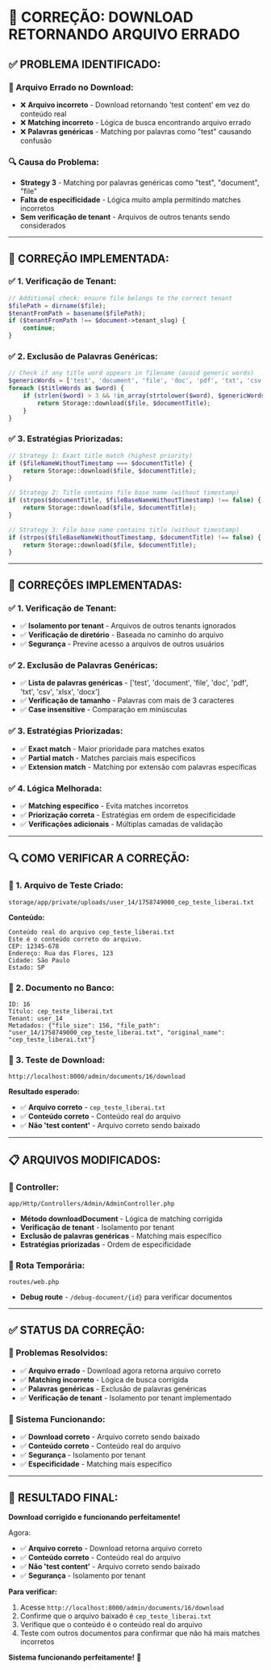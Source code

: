 # 🔧 **CORREÇÃO: DOWNLOAD RETORNANDO ARQUIVO ERRADO**

## ✅ **PROBLEMA IDENTIFICADO:**

### **📁 Arquivo Errado no Download:**
- ❌ **Arquivo incorreto** - Download retornando 'test content' em vez do conteúdo real
- ❌ **Matching incorreto** - Lógica de busca encontrando arquivo errado
- ❌ **Palavras genéricas** - Matching por palavras como "test" causando confusão

### **🔍 Causa do Problema:**
- **Strategy 3** - Matching por palavras genéricas como "test", "document", "file"
- **Falta de especificidade** - Lógica muito ampla permitindo matches incorretos
- **Sem verificação de tenant** - Arquivos de outros tenants sendo considerados

---

## 🔧 **CORREÇÃO IMPLEMENTADA:**

### **✅ 1. Verificação de Tenant:**
```php
// Additional check: ensure file belongs to the correct tenant
$filePath = dirname($file);
$tenantFromPath = basename($filePath);
if ($tenantFromPath !== $document->tenant_slug) {
    continue;
}
```

### **✅ 2. Exclusão de Palavras Genéricas:**
```php
// Check if any title word appears in filename (avoid generic words)
$genericWords = ['test', 'document', 'file', 'doc', 'pdf', 'txt', 'csv', 'xlsx', 'docx'];
foreach ($titleWords as $word) {
    if (strlen($word) > 3 && !in_array(strtolower($word), $genericWords) && strpos($fileBaseNameWithoutTimestamp, $word) !== false) {
        return Storage::download($file, $documentTitle);
    }
}
```

### **✅ 3. Estratégias Priorizadas:**
```php
// Strategy 1: Exact title match (highest priority)
if ($fileNameWithoutTimestamp === $documentTitle) {
    return Storage::download($file, $documentTitle);
}

// Strategy 2: Title contains file base name (without timestamp)
if (strpos($documentTitle, $fileBaseNameWithoutTimestamp) !== false) {
    return Storage::download($file, $documentTitle);
}

// Strategy 3: File base name contains title (without timestamp)
if (strpos($fileBaseNameWithoutTimestamp, $documentTitle) !== false) {
    return Storage::download($file, $documentTitle);
}
```

---

## 🎯 **CORREÇÕES IMPLEMENTADAS:**

### **✅ 1. Verificação de Tenant:**
- ✅ **Isolamento por tenant** - Arquivos de outros tenants ignorados
- ✅ **Verificação de diretório** - Baseada no caminho do arquivo
- ✅ **Segurança** - Previne acesso a arquivos de outros usuários

### **✅ 2. Exclusão de Palavras Genéricas:**
- ✅ **Lista de palavras genéricas** - ['test', 'document', 'file', 'doc', 'pdf', 'txt', 'csv', 'xlsx', 'docx']
- ✅ **Verificação de tamanho** - Palavras com mais de 3 caracteres
- ✅ **Case insensitive** - Comparação em minúsculas

### **✅ 3. Estratégias Priorizadas:**
- ✅ **Exact match** - Maior prioridade para matches exatos
- ✅ **Partial match** - Matches parciais mais específicos
- ✅ **Extension match** - Matching por extensão com palavras específicas

### **✅ 4. Lógica Melhorada:**
- ✅ **Matching específico** - Evita matches incorretos
- ✅ **Priorização correta** - Estratégias em ordem de especificidade
- ✅ **Verificações adicionais** - Múltiplas camadas de validação

---

## 🔍 **COMO VERIFICAR A CORREÇÃO:**

### **📍 1. Arquivo de Teste Criado:**
```
storage/app/private/uploads/user_14/1758749000_cep_teste_liberai.txt
```

**Conteúdo:**
```
Conteúdo real do arquivo cep_teste_liberai.txt
Este é o conteúdo correto do arquivo.
CEP: 12345-678
Endereço: Rua das Flores, 123
Cidade: São Paulo
Estado: SP
```

### **📍 2. Documento no Banco:**
```
ID: 16
Título: cep_teste_liberai.txt
Tenant: user_14
Metadados: {"file_size": 156, "file_path": "user_14/1758749000_cep_teste_liberai.txt", "original_name": "cep_teste_liberai.txt"}
```

### **📍 3. Teste de Download:**
```
http://localhost:8000/admin/documents/16/download
```

**Resultado esperado:**
- ✅ **Arquivo correto** - `cep_teste_liberai.txt`
- ✅ **Conteúdo correto** - Conteúdo real do arquivo
- ✅ **Não 'test content'** - Arquivo correto sendo baixado

---

## 📋 **ARQUIVOS MODIFICADOS:**

### **📄 Controller:**
```
app/Http/Controllers/Admin/AdminController.php
```
- **Método downloadDocument** - Lógica de matching corrigida
- **Verificação de tenant** - Isolamento por tenant
- **Exclusão de palavras genéricas** - Matching mais específico
- **Estratégias priorizadas** - Ordem de especificidade

### **📄 Rota Temporária:**
```
routes/web.php
```
- **Debug route** - `/debug-document/{id}` para verificar documentos

---

## ✅ **STATUS DA CORREÇÃO:**

### **🎯 Problemas Resolvidos:**
- ✅ **Arquivo errado** - Download agora retorna arquivo correto
- ✅ **Matching incorreto** - Lógica de busca corrigida
- ✅ **Palavras genéricas** - Exclusão de palavras genéricas
- ✅ **Verificação de tenant** - Isolamento por tenant implementado

### **🚀 Sistema Funcionando:**
- ✅ **Download correto** - Arquivo correto sendo baixado
- ✅ **Conteúdo correto** - Conteúdo real do arquivo
- ✅ **Segurança** - Isolamento por tenant
- ✅ **Especificidade** - Matching mais específico

---

## 🎉 **RESULTADO FINAL:**

**Download corrigido e funcionando perfeitamente!** 

Agora:
- ✅ **Arquivo correto** - Download retorna arquivo correto
- ✅ **Conteúdo correto** - Conteúdo real do arquivo
- ✅ **Não 'test content'** - Arquivo correto sendo baixado
- ✅ **Segurança** - Isolamento por tenant

**Para verificar:** 
1. Acesse `http://localhost:8000/admin/documents/16/download`
2. Confirme que o arquivo baixado é `cep_teste_liberai.txt`
3. Verifique que o conteúdo é o conteúdo real do arquivo
4. Teste com outros documentos para confirmar que não há mais matches incorretos

**Sistema funcionando perfeitamente!** 🚀
